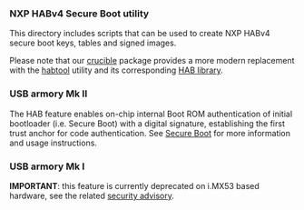 ### NXP HABv4 Secure Boot utility

This directory includes scripts that can be used to create NXP HABv4 secure
boot keys, tables and signed images.

Please note that our [crucible](https://github.com/f-secure-foundry/crucible)
package provides a more modern replacement with the
[habtool](https://github.com/f-secure-foundry/crucible/tree/master/cmd/habtool)
utility and its corresponding [HAB library](https://pkg.go.dev/github.com/f-secure-foundry/crucible/hab).

### USB armory Mk II

The HAB feature enables on-chip internal Boot ROM authentication of initial
bootloader (i.e. Secure Boot) with a digital signature, establishing the first
trust anchor for code authentication. See
[Secure Boot](https://github.com/f-secure-foundry/usbarmory/wiki/Secure-boot-(Mk-II)) for
more information and usage instructions.

### USB armory Mk I

**IMPORTANT**: this feature is currently deprecated on i.MX53 based hardware,
see the related
[security advisory](https://github.com/f-secure-foundry/usbarmory/blob/master/software/secure_boot/Security_Advisory-Ref_QBVR2017-0001.txt).
